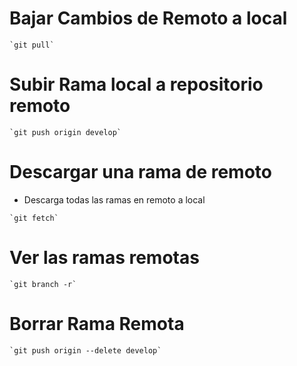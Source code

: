 # Bajar Cambios de Remoto a local
```
`git pull`
```

# Subir Rama local a repositorio remoto
```
`git push origin develop`
```

# Descargar una rama de remoto
- Descarga todas las ramas en remoto a local
```
`git fetch`
```

# Ver las ramas remotas
```
`git branch -r`
```

# Borrar Rama Remota
```
`git push origin --delete develop`
```



